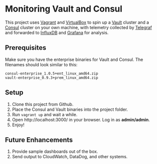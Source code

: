 Monitoring Vault and Consul
===========================

This project uses [Vagrant][] and [VirtualBox][] to spin up a [Vault][]
cluster and a [Consul][] cluster on your own machine, with telemetry collected
by [Telegraf][] and forwarded to [InfluxDB][] and [Grafana][] for analysis.

## Prerequisites

Make sure you have the enterprise binaries for Vault and Consul. The filenames
should look similar to this:

    consul-enterprise_1.0.5+ent_linux_amd64.zip
    vault-enterprise_0.9.3+prem_linux_amd64.zip

## Setup

 1. Clone this project from Github.
 2. Place the Consul and Vault binaries into the project folder.
 3. Run `vagrant up` and wait a while.
 4. Open http://localhost:3000/ in your browser. Log in as **admin/admin**.
 5. Enjoy!
 
## Future Enhancements

 1. Provide sample dashboards out of the box.
 2. Send output to CloudWatch, DataDog, and other systems.

[Vagrant]: https://www.vagrantup.com/
[VirtualBox]: https://www.virtualbox.org/
[Vault]: https://www.vaultproject.io/
[Consul]: https://www.consul.io/
[Telegraf]: https://www.influxdata.com/time-series-platform/telegraf/
[InfluxDB]: https://www.influxdata.com/
[Grafana]: https://grafana.com/
